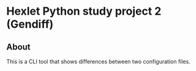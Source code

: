 # Hexlet Python study project 2 (Gendiff)



## About

This is a CLI tool that shows differences between two configuration files.

<!-- ## Installation

You can install the package from TestPyPI:
```
pip3 install -i https://test.pypi.org/simple/ ashpb-gendiff
``` -->

